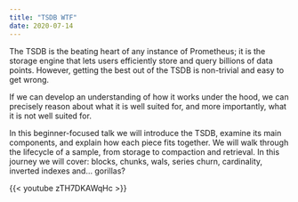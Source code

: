 ```yaml
---
title: "TSDB WTF"
date: 2020-07-14
---
```


The TSDB is the beating heart of any instance of Prometheus; it is the storage engine that lets users efficiently store and query billions of data points. However, getting the best out of the TSDB is non-trivial and easy to get wrong.

If we can develop an understanding of how it works under the hood, we can precisely reason about what it is well suited for, and more importantly, what it is not well suited for.

In this beginner-focused talk we will introduce the TSDB, examine its main components, and explain how each piece fits together. We will walk through the lifecycle of a sample, from storage to compaction and retrieval. In this journey we will cover: blocks, chunks, wals, series churn, cardinality, inverted indexes and… gorillas?

{{< youtube zTH7DKAWqHc >}}